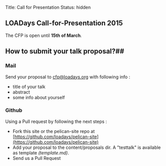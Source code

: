 Title: Call for Presentation
Status: hidden

## LOADays Call-for-Presentation 2015 ##
The CFP is open until __15th of March__.


## How to submit your talk proposal?##


### Mail ###
Send your proposal to [cfp@loadays.org](mailto:cfp@loadays.org) with following info :

-   title of your talk
-   abstract
-   some info about yourself

### Github ###

Using a Pull request by following the next steps :

-   Fork this site or the pelican-site repo at [https://github.com/loadays/pelican-site](https://github.com/loadays/pelican-site)
-   Add your proposal to the content/proposals dir. A "testtalk" is available
    as template _(template.md)_.
-   Send us a Pull Request
